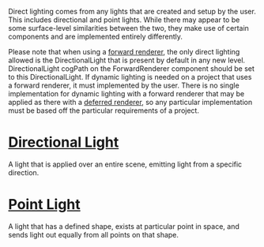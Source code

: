 Direct lighting comes from any lights that are created and setup by the user. This includes directional and point lights. While there may appear to be some surface-level similarities between the two, they make use of certain components and are implemented entirely differently.

Please note that when using a [forward renderer](https://github.com/zeroengineteam/ZeroDocs/zero_editor_documentation/zeromanual/graphics/renderer.markdown), the only direct lighting allowed is the DirectionalLight that is present by default in any new level. DirectionalLight cogPath on the ForwardRenderer component should be set to this DirectionalLight. If dynamic lighting is needed on a project that uses a forward renderer, it must implemented by the user. There is no single implementation for dynamic lighting with a forward renderer that may be applied as there with a [deferred renderer](https://github.com/zeroengineteam/ZeroDocs/zero_editor_documentation/zeromanual/graphics/renderer.markdown), so any particular implementation must be based off the particular requirements of a project.

 # [Directional Light](https://github.com/zeroengineteam/ZeroDocs/zero_editor_documentation/zeromanual/graphics/lighting/direct_lighting/directional_light.markdown)
A light that is applied over an entire scene, emitting light from a specific direction.

 # [Point Light](https://github.com/zeroengineteam/ZeroDocs/zero_editor_documentation/zeromanual/graphics/lighting/direct_lighting/point_light.markdown)
A light that has a defined shape, exists at particular point in space, and sends light out equally from all points on that shape. 

 